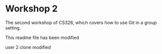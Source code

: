 # Workshop 2

The second workshop of CS326, which covers how to use Git in a group setting.

This readme file has been modified

user 2 clone modified
